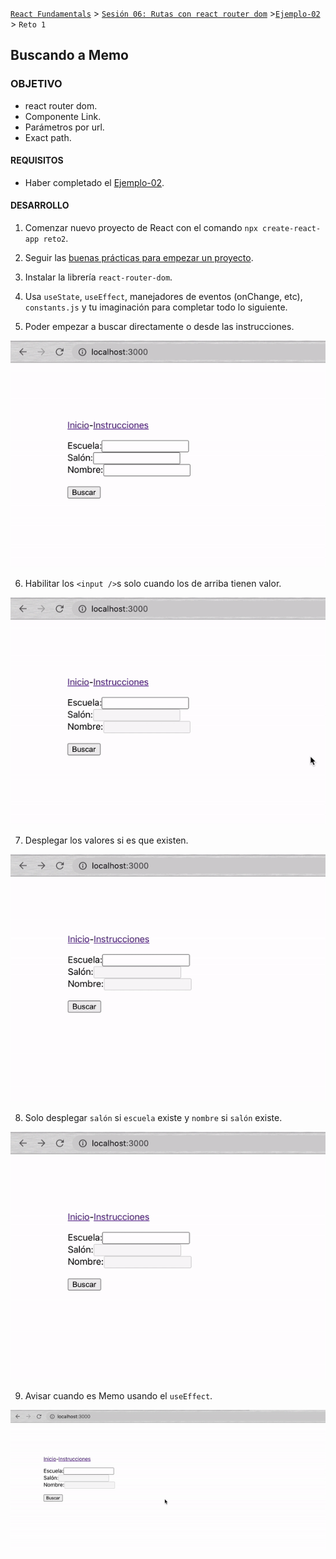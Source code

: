 [`React Fundamentals`](../../README.md) > [`Sesión 06: Rutas con react router dom`](../Readme.md) >[`Ejemplo-02`](../Ejemplo-02) > `Reto 1`

## Buscando a Memo

### OBJETIVO
- react router dom.
- Componente Link.
- Parámetros por url.
- Exact path.

#### REQUISITOS
- Haber completado el [Ejemplo-02](../Ejemplo-02).

#### DESARROLLO

1. Comenzar nuevo proyecto de React con el comando `npx create-react-app reto2`.

2. Seguir las [buenas prácticas para empezar un proyecto](../../BuenasPracticas/EmpezandoProyectos/Readme.md).

3. Instalar la librería `react-router-dom`.

4. Usa `useState`, `useEffect`, manejadores de eventos (onChange, etc), `constants.js` y tu imaginación para completar todo lo siguiente.

5. Poder empezar a buscar directamente o desde las instrucciones.
<img src="./public/1.gif">

6. Habilitar los `<input />`s solo cuando los de arriba tienen valor.
<img src="./public/2.gif">

7. Desplegar los valores si es que existen.
<img src="./public/3.gif">

8. Solo desplegar `salón` si `escuela` existe y `nombre` si `salón` existe.
<img src="./public/4.gif">

9. Avisar cuando es Memo usando el `useEffect`.
<img src="./public/5.gif">

